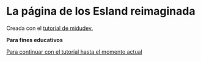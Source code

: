 # La página de los Esland reimaginada
Creada con el [tutorial de midudev.](https://youtu.be/zC1kh0jGOLg?t=0)

**Para fines educativos**

[Para continuar con el tutorial hasta el momento actual](https://youtu.be/zC1kh0jGOLg?t=4313)
